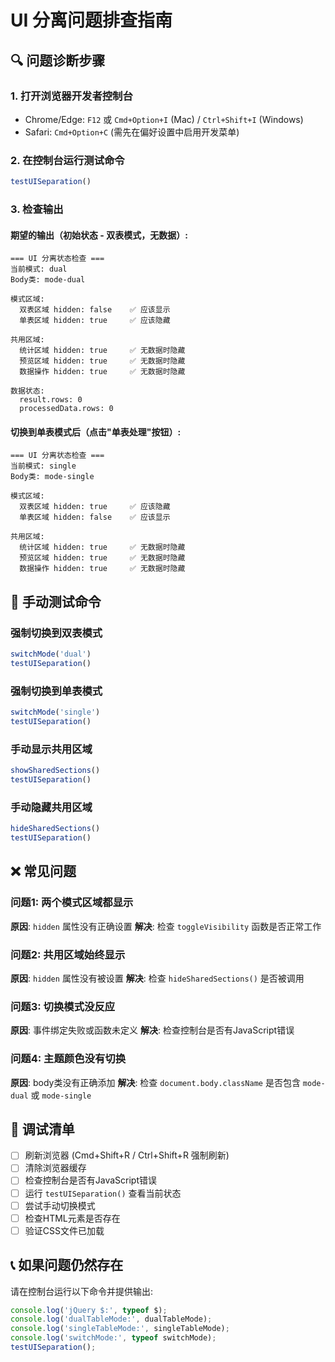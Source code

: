 # UI 分离问题排查指南

## 🔍 问题诊断步骤

### 1. 打开浏览器开发者控制台
- Chrome/Edge: `F12` 或 `Cmd+Option+I` (Mac) / `Ctrl+Shift+I` (Windows)
- Safari: `Cmd+Option+C` (需先在偏好设置中启用开发菜单)

### 2. 在控制台运行测试命令
```javascript
testUISeparation()
```

### 3. 检查输出

#### 期望的输出（初始状态 - 双表模式，无数据）:
```
=== UI 分离状态检查 ===
当前模式: dual
Body类: mode-dual

模式区域:
  双表区域 hidden: false    ✅ 应该显示
  单表区域 hidden: true     ✅ 应该隐藏

共用区域:
  统计区域 hidden: true     ✅ 无数据时隐藏
  预览区域 hidden: true     ✅ 无数据时隐藏
  数据操作 hidden: true     ✅ 无数据时隐藏

数据状态:
  result.rows: 0
  processedData.rows: 0
```

#### 切换到单表模式后（点击"单表处理"按钮）:
```
=== UI 分离状态检查 ===
当前模式: single
Body类: mode-single

模式区域:
  双表区域 hidden: true     ✅ 应该隐藏
  单表区域 hidden: false    ✅ 应该显示

共用区域:
  统计区域 hidden: true     ✅ 无数据时隐藏
  预览区域 hidden: true     ✅ 无数据时隐藏
  数据操作 hidden: true     ✅ 无数据时隐藏
```

## 🔧 手动测试命令

### 强制切换到双表模式
```javascript
switchMode('dual')
testUISeparation()
```

### 强制切换到单表模式
```javascript
switchMode('single')
testUISeparation()
```

### 手动显示共用区域
```javascript
showSharedSections()
testUISeparation()
```

### 手动隐藏共用区域
```javascript
hideSharedSections()
testUISeparation()
```

## ❌ 常见问题

### 问题1: 两个模式区域都显示
**原因**: `hidden` 属性没有正确设置
**解决**: 检查 `toggleVisibility` 函数是否正常工作

### 问题2: 共用区域始终显示
**原因**: `hidden` 属性没有被设置
**解决**: 检查 `hideSharedSections()` 是否被调用

### 问题3: 切换模式没反应
**原因**: 事件绑定失败或函数未定义
**解决**: 检查控制台是否有JavaScript错误

### 问题4: 主题颜色没有切换
**原因**: body类没有正确添加
**解决**: 检查 `document.body.className` 是否包含 `mode-dual` 或 `mode-single`

## 🐛 调试清单

- [ ] 刷新浏览器 (Cmd+Shift+R / Ctrl+Shift+R 强制刷新)
- [ ] 清除浏览器缓存
- [ ] 检查控制台是否有JavaScript错误
- [ ] 运行 `testUISeparation()` 查看当前状态
- [ ] 尝试手动切换模式
- [ ] 检查HTML元素是否存在
- [ ] 验证CSS文件已加载

## 📞 如果问题仍然存在

请在控制台运行以下命令并提供输出:

```javascript
console.log('jQuery $:', typeof $);
console.log('dualTableMode:', dualTableMode);
console.log('singleTableMode:', singleTableMode);
console.log('switchMode:', typeof switchMode);
testUISeparation();
```

